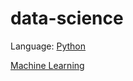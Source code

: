 # data-science

 Language: [Python](https://github.com/mobilege/data-science/blob/master/python.md)
 
 [Machine Learning](https://github.com/mobilege/data-science/blob/master/machine-learning.md) 
